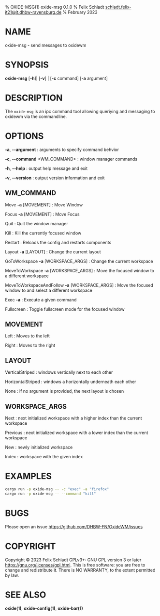 % OXIDE-MSG(1) oxide-msg 0.1.0
% Felix Schladt <schladt.felix-it21@it.dhbw-ravensburg.de>
% February 2023

# NAME
oxide-msg - send messages to oxidewm

# SYNOPSIS
**oxide-msg** \[**-h**]| \[**-v**] | \[**-c** command] \[**-a** argument] 

# DESCRIPTION
The `oxide-msg` is an ipc command tool allowing queriying and messaging to oxidewm via the commandline.

# OPTIONS
**-a**, **--argument** <ARGUMENT>
: arguments to specify command behvior

**-c**, **--command** <WM_COMMAND>
: window manager commands

**-h**, **--help**
: output help message and exit

**-v**, **--version**
: output version information and exit

## WM_COMMAND
Move **-a** [MOVEMENT]
: Move Window

Focus **-a** [MOVEMENT]
: Move Focus

Quit
: Quit the window manager

Kill
: Kill the currently focused window

Restart
: Reloads the config and restarts components

Layout **-a** [LAYOUT]
: Change the current layout

GoToWorkspace **-a** [WORKSPACE_ARGS]
: Change the current workspace

MoveToWorkspace **-a** [WORKSPACE_ARGS]
: Move the focused window to a different workspace

MoveToWorkspaceAndFollow **-a** [WORKSPACE_ARGS]
: Move the focused window to and select a different workspace

Exec **-a** <COMMAND>
: Execute a given command

Fullscreen
: Toggle fullscreen mode for the focused window

## MOVEMENT
Left
: Moves to the left

Right
: Moves to the right

## LAYOUT
VerticalStriped
: windows vertically next to each other

HorizontalStriped
: windows a horizontally underneath each other

None
: if no argument is provided, the next layout is chosen

## WORKSPACE_ARGS
Next
: next initialized workspace with a higher index than the current workspace

Previous
: next initialized workspace with a lower index than the current workspace

New
: newly initialized workspace

Index
: workspace with the given index

# EXAMPLES
```sh
cargo run -p oxide-msg -- -c "exec" -a "firefox"
cargo run -p oxide-msg -- --command "kill"
```

# BUGS
Please open an issue <https://github.com/DHBW-FN/OxideWM/issues>

# COPYRIGHT
Copyright © 2023 Felix Schladt GPLv3+\: GNU GPL version 3 or later <https://gnu.org/licenses/gpl.html>.
This is free software: you are free to change and redistribute it. There is NO WARRANTY, to the extent permitted by law.

# SEE ALSO
**oxide(1)**, **oxide-config(1)**, **oxide-bar(1)**
